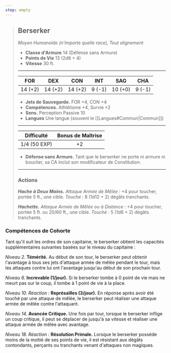 ```yaml
---
step: empty
---
```

>## Berserker
>*Moyen Humanoïde (n'importe quelle race), Tout alignement*
>
>- **Classe d'Armure** 14 (Défense sans Armure)
>- **Points de Vie** 13 (2d8 + 4)
>- **Vitesse** 30 ft.
>___
>|FOR|DEX|CON|INT|SAG|CHA|
>|:---:|:---:|:---:|:---:|:---:|:---:|
>|14 (+2)|14 (+2)|14 (+2)|9 (-1)|10 (+0)|9 (-1)|
> 
> - __Jets de Sauvegarde.__ FOR +4, CON +4
> - __Compétences.__ Athlétisme +4, Survie +2
> - __Sens.__ Perception Passive 10
> - __Langues__ Une langue (souvent le [[Langues#Commun|Commun]])
>___
> | Difficulté | Bonus de Maîtrise |
> |:-:|:-:|
> | 1/4 (50 EXP) | +2 |
> - __Défense sans Armure.__ Tant que le berserker ne porte ni armure ni bouclier, sa CA inclut son modificateur de Constitution.
>___
>
>### Actions
>***Hache à Deux Mains.*** *Attaque Armée de Mêlée :* +4 pour toucher, portée 5 ft., une cible. *Touché :* 8 (1d12 + 2) dégâts tranchants.
>
>***Hachette.*** *Attaque Armée de Mêlée ou à Distance :* +4 pour toucher, portée 5 ft. ou 20/60 ft., une cible. *Touché :* 5 (1d6 + 2) dégâts tranchants.
### Compétences de Cohorte

Tant qu'il suit les ordres de son capitaine, le berserker obtient les capacités supplémentaires suivantes basées sur le niveau du capitaine :

_Niveau 2._ __Témérité.__ Au début de son tour, le berserker peut obtenir l'avantage à tous ses jets d'attaque armée de mêlée pendant le tour, mais les attaques contre lui ont l'avantage jusqu'au début de son prochain tour.

_Niveau 6._ __Increvable (1/jour).__ Si le berserker tombe à 0 point de vie mais ne meurt pas sur le coup, il tombe à 1 point de vie à la place.

_Niveau 10._ _Réaction :_ __Représailles (3/jour).__ En réponse après avoir été touché par une attaque de mêlée, le berserker peut réaliser une attaque armée de mêlée contre l'attaquant.

_Niveau 14._ __Avancée Critique.__ Une fois par tour, lorsque le berserker inflige un coup critique, il peut se déplacer de jusqu'à sa vitesse et réaliser une attaque armée de mêlée avec avantage.

_Niveau 18._ _Réaction :_ __Résolution Primale.__ Lorsque le berserker possède moins de la moitié de ses points de vie, il est résistant aux dégâts contondants, perçants ou tranchants venant d'attaques non magiques.